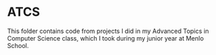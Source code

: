 # ATCS
This folder contains code from projects I did in my Advanced Topics in Computer Science class, which I took during my junior year at Menlo School.
